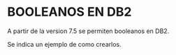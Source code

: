 # BOOLEANOS EN DB2

A partir de la version 7.5 se permiten booleanos en DB2.

Se indica un ejemplo de como crearlos.
